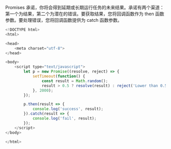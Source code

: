 Promises 承诺，你将会得到延期或长期运行任务的未来结果。承诺有两个渠道：第一个为结果，第二个为潜在的错误。要获取结果，您将回调函数作为 then 函数参数。要处理错误，您将回调函数提供为 catch 函数参数。

```js
<!DOCTYPE html>
<html>

<head>
    <meta charset="utf-8">
</head>

<body>
    <script type="text/javascript">
        let p = new Promise((resolve, reject) => {
            setTimeout(function() {
                const result = Math.random();
                result > 0.5 ? resolve(result) : reject('Lower than 0.5');
            }, 2000);
        });

        p.then(result => {
            console.log('success', result);
        }).catch(result => {
            console.log('fail', result);
        });
    </script>
</body>

</html>
```



